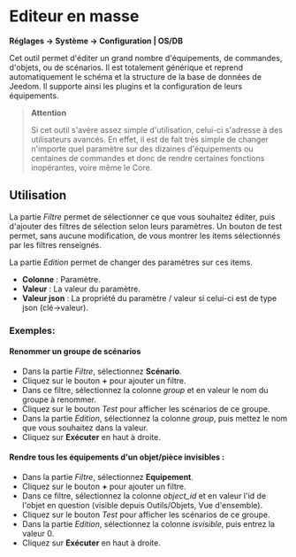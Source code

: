 # Editeur en masse
**Réglages → Système → Configuration | OS/DB**

Cet outil permet d'éditer un grand nombre d'équipements, de commandes, d'objets, ou de scénarios. Il est totalement générique et reprend automatiquement le schéma et la structure de la base de données de Jeedom. Il supporte ainsi les plugins et la configuration de leurs équipements.

> **Attention**
>
> Si cet outil s'avère assez simple d'utilisation, celui-ci s'adresse à des utilisateurs avancés. En effet, il est de fait très simple de changer n'importe quel paramètre sur des dizaines d'équipements ou centaines de commandes et donc de rendre certaines fonctions inopérantes, voire même le Core.

## Utilisation

La partie *Filtre* permet de sélectionner ce que vous souhaitez éditer, puis d'ajouter des filtres de sélection selon leurs paramètres. Un bouton de test permet, sans aucune modification, de vous montrer les items sélectionnés par les filtres renseignés.

La partie *Edition* permet de changer des paramètres sur ces items.

- **Colonne** : Paramètre.
- **Valeur** : La valeur du paramètre.
- **Valeur json** : La propriété du paramètre / valeur si celui-ci est de type json (clé->valeur).

### Exemples:

#### Renommer un groupe de scénarios

- Dans la partie *Filtre*, sélectionnez **Scénario**.
- Cliquez sur le bouton **+** pour ajouter un filtre.
- Dans ce filtre, sélectionnez la colonne *group* et en valeur le nom du groupe à renommer.
- Cliquez sur le bouton *Test* pour afficher les scénarios de ce groupe.
- Dans la partie *Edition*, sélectionnez la colonne *group*, puis mettez le nom que vous souhaitez dans la valeur.
- Cliquez sur **Exécuter** en haut à droite.

#### Rendre tous les équipements d'un objet/pièce invisibles :

- Dans la partie *Filtre*, sélectionnez **Equipement**.
- Cliquez sur le bouton **+** pour ajouter un filtre.
- Dans ce filtre, sélectionnez la colonne *object_id* et en valeur l'id de l'objet en question (visible depuis Outils/Objets, Vue d'ensemble).
- Cliquez sur le bouton *Test* pour afficher les scénarios de ce groupe.
- Dans la partie *Edition*, sélectionnez la colonne *isvisible*, puis entrez la valeur 0.
- Cliquez sur **Exécuter** en haut à droite.